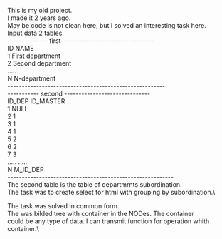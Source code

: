 This is my old project.\
I made it 2 years ago.\
May be code is not clean here, but I solved an interesting task here.\
Input data 2 tables.\
-------------- first --------------------------------\
ID      NAME\
1       First department\
2       Second department\
.....\
N      N-department\
-------------------------------------------------------\
----------- second ------------------------------\
ID_DEP               ID_MASTER\
1                            NULL\
2                            1\
3                            1\
4                            1\
5                            2\
6                            2\
7                            3\
.....                        .....\
N                            M_ID_DEP\
----------------------------------------------------------\
The second table is the table of departmrnts subordination.\
The task was to create select for html with grouping by subordination.\

The task was solved in common form.\
The was bilded tree with container in the NODes. The container\
could be any type of data. I can transmit function for operation whith\
container.\
